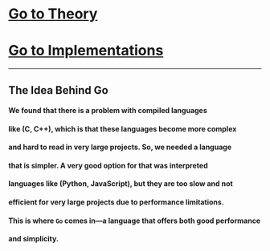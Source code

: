 # [Go to Theory](./Theory/Theory.md)
# [Go to Implementations](./Implementations/Implementations.md)
<hr/>

## The Idea Behind Go
#### We found that there is a problem with compiled languages
#### like (C, C++), which is that these languages become more complex
#### and hard to read in very large projects. So, we needed a language
#### that is simpler. A very good option for that was interpreted
#### languages like (Python, JavaScript), but they are too slow and not
#### efficient for very large projects due to performance limitations.
#### This is where `Go` comes in—a language that offers both good performance
#### and simplicity.













